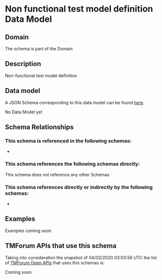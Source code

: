 # Non functional test model definition Data Model

## Domain

The  schema is part of the  Domain

## Description

Non-functional test model definition

## Data model

A JSON Schema corresponding to this data model can be found
[here](https://github.com/tmforum-rand/schemas/blob/candidates/Common/NonFunctionalTestModelDefinition.schema.json).

No Data Model yet

## Schema Relationships

### This schema is referenced in the following schemas:

-

### This schema references the following schemas directly:

This schema does not reference any other Schemas

### This schema references directly or indirectly by the following schemas:

-



## Examples

Examples coming soon

## TMForum APIs that use this schema

Taking into consideration the snapshot of 04/02/2020 03:03:56 UTC the list of [TMForum Open APIs](https://www.tmforum.org/open-apis/) that uses this schemas is:

Coming soon